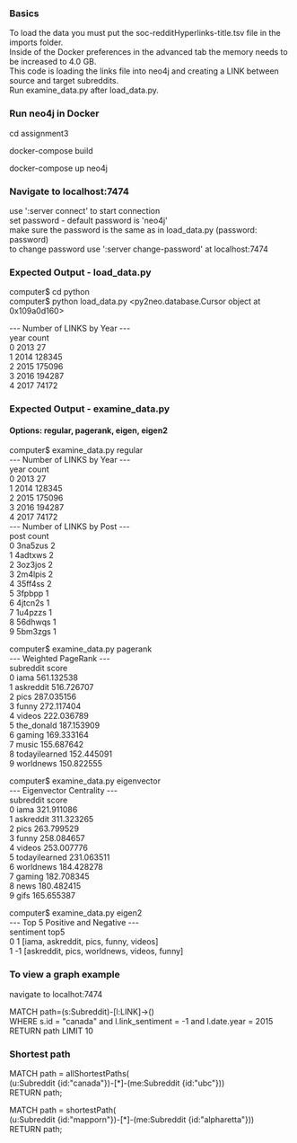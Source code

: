 
### Basics  

To load the data you must put the soc-redditHyperlinks-title.tsv file in the imports folder.  
Inside of the Docker preferences in the advanced tab the memory needs to be increased to 4.0 GB.  
This code is loading the links file into neo4j and creating a LINK between source and target subreddits.   
Run examine_data.py after load_data.py.   

### Run neo4j in Docker   

cd assignment3  

docker-compose build  

docker-compose up neo4j  
  
### Navigate to localhost:7474 

use ':server connect' to start connection  
set password - default password is 'neo4j'  
make sure the password is the same as in load_data.py (password: password)  
to change password use ':server change-password' at localhost:7474  
  
### Expected Output - load_data.py

computer$ cd python  
computer$ python load_data.py 
<py2neo.database.Cursor object at 0x109a0d160>  

--- Number of LINKS by Year ---  
   year   count  
0  2013      27  
1  2014  128345  
2  2015  175096  
3  2016  194287  
4  2017   74172  

### Expected Output - examine_data.py  
#### Options: regular, pagerank, eigen, eigen2

computer$ examine_data.py regular  
--- Number of LINKS by Year ---  
   year   count  
0  2013      27  
1  2014  128345  
2  2015  175096  
3  2016  194287  
4  2017   74172  
--- Number of LINKS by Post ---  
      post  count  
0  3na5zus      2  
1  4adtxws      2  
2  3oz3jos      2  
3  2m4lpis      2  
4  35ff4ss      2  
5   3fpbpp      1  
6  4jtcn2s      1  
7  1u4pzzs      1  
8  56dhwqs      1  
9  5bm3zgs      1  

computer$ examine_data.py pagerank  
--- Weighted PageRank ---  
       subreddit       score  
0           iama  561.132538  
1      askreddit  516.726707  
2           pics  287.035156  
3          funny  272.117404  
4         videos  222.036789  
5     the_donald  187.153909  
6         gaming  169.333164  
7          music  155.687642  
8  todayilearned  152.445091  
9      worldnews  150.822555  

computer$ examine_data.py eigenvector  
--- Eigenvector Centrality ---  
subreddit score  
0 iama 321.911086  
1 askreddit 311.323265  
2 pics 263.799529  
3 funny 258.084657  
4 videos 253.007776  
5 todayilearned 231.063511  
6 worldnews 184.428278  
7 gaming 182.708345  
8 news 180.482415  
9 gifs 165.655387  

computer$ examine_data.py eigen2  
--- Top 5 Positive and Negative ---  
   sentiment                                         top5  
0          1       [iama, askreddit, pics, funny, videos]  
1         -1  [askreddit, pics, worldnews, videos, funny]  

### To view a graph example  

navigate to localhot:7474  

MATCH path=(s:Subreddit)-[l:LINK]->()  
WHERE s.id = "canada" and l.link_sentiment = -1 and l.date.year = 2015  
RETURN path LIMIT 10  

### Shortest path  

MATCH path = allShortestPaths(  
     (u:Subreddit {id:"canada"})-[*]-(me:Subreddit {id:"ubc"}))  
RETURN path;  
  
MATCH path = shortestPath(  
     (u:Subreddit {id:"mapporn"})-[*]-(me:Subreddit {id:"alpharetta"}))  
RETURN path;  